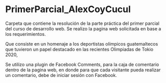 # PrimerParcial_AlexCoyCucul
Carpeta que contiene la resolución de la parte práctica del primer parcial del curso de desarrollo web.
Se realizo la pagina web solicitada en base a los requerimientos. 

Que consiste en un homenaje a los deportistas olímpicos guatemaltecos que tuvieron un papel destacado en las recientes Olimpiadas de Tokio 2020,

Se utilizo una plugin de Facebook Comments, para la caja de comentario dentro de la pagina web, 
en donde para que cada visitante pueda realizar un comentario, debe de iniciar sesión con Facebook. 
